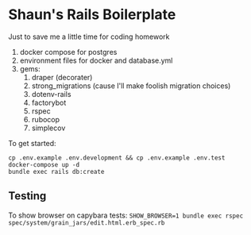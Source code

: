 # Shaun's Rails Boilerplate

Just to save me a little time for coding homework

1. docker compose for postgres
2. environment files for docker and database.yml
3. gems:
    1. draper (decorater)
    2. strong_migrations (cause I'll make foolish migration choices)
    3. dotenv-rails
    4. factorybot
    5. rspec
    6. rubocop
    7. simplecov

To get started:
```
cp .env.example .env.development && cp .env.example .env.test
docker-compose up -d
bundle exec rails db:create
```
## Testing
To show browser on capybara tests:
`SHOW_BROWSER=1 bundle exec rspec spec/system/grain_jars/edit.html.erb_spec.rb`
